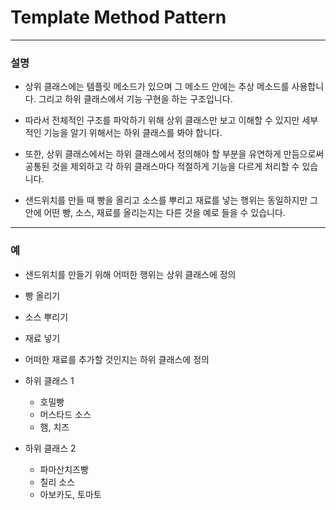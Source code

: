 # Template Method Pattern

____

### 설명
 - 상위 클래스에는 템플릿 메소드가 있으며 그 메소드 안에는 추상 메소드를 사용합니다. 그리고 하위 클래스에서 기능 구현을 하는 구조입니다. 

 - 따라서 전체적인 구조를 파악하기 위해 상위 클래스만 보고 이해할 수 있지만 세부적인 기능을 알기 위해서는 하위 클래스를 봐야 합니다.

 - 또한, 상위 클래스에서는 하위 클래스에서 정의해야 할 부분을 유연하게 만듬으로써 공통된 것을 제외하고 각 하위 클래스마다 적절하게 기능을 다르게 처리할 수 있습니다.



 - 샌드위치를 만들 때 빵을 올리고 소스를 뿌리고 재료를 넣는 행위는 동일하지만 그 안에 어떤 빵, 소스, 재료를 올리는지는 다른 것을 예로 들을 수 있습니다.

_____

### 예
 - 샌드위치를 만들기 위해 어떠한 행위는 상위 클래스에 정의
  - 빵 올리기
  - 소스 뿌리기
  - 재료 넣기

 - 어떠한 재료를 추가할 것인지는 하위 클래스에 정의
  - 하위 클래스 1
  	- 호밀빵
  	- 머스타드 소스
  	- 햄, 치즈
  - 하위 클래스 2
  	- 파마산치즈빵
  	- 칠리 소스
  	- 아보카도, 토마토
